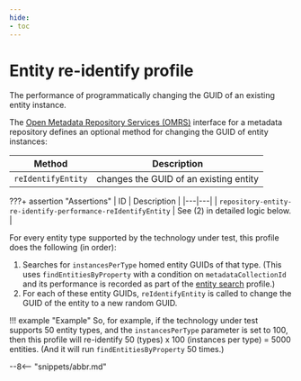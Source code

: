 ```yaml
---
hide:
- toc
---
```


<!-- SPDX-License-Identifier: CC-BY-4.0 -->
<!-- Copyright Contributors to the Egeria project. -->

# Entity re-identify profile

The performance of programmatically changing the GUID of an existing entity instance.

The [Open Metadata Repository Services (OMRS)](/egeria/services/omrs) interface for a metadata
repository defines an optional method for changing the GUID of entity instances:

| Method | Description |
|---|---|
| `reIdentifyEntity` | changes the GUID of an existing entity |

???+ assertion "Assertions"
    | ID | Description |
    |---|---|
    | `repository-entity-re-identify-performance-reIdentifyEntity` | See (2) in detailed logic below. |

For every entity type supported by the technology under test, this profile does the following (in order):

1. Searches for `instancesPerType` homed entity GUIDs of that type. (This uses `findEntitiesByProperty`
   with a condition on `metadataCollectionId` and its performance is recorded as part of the [entity search](entity-search.md) profile.)
1. For each of these entity GUIDs, `reIdentifyEntity` is called to change the GUID of the entity to a new random GUID.

!!! example "Example"
    So, for example, if the technology under test supports 50 entity types, and the `instancesPerType` parameter is
    set to 100, then this profile will re-identify 50 (types) x 100 (instances per type) = 5000
    entities. (And it will run `findEntitiesByProperty` 50 times.)

--8<-- "snippets/abbr.md"
